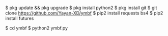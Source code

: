 $ pkg update && pkg upgrade
$ pkg install python2
$ pkg install git
$ git clone https://github.com/Yayan-XD/ymbf
$ pip2 install requests bs4
$ pip2 install futures

$ cd ymbf
$ python2 ymbf.py
